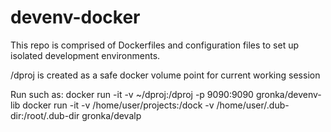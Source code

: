 # devenv-docker
This repo is comprised of Dockerfiles and configuration files to set up isolated development environments.

/dproj is created as a safe docker volume point for current working session

Run such as:
docker run -it -v ~/dproj:/dproj -p 9090:9090 gronka/devenv-lib
docker run -it -v /home/user/projects:/dock -v /home/user/.dub-dir:/root/.dub-dir gronka/devalp



